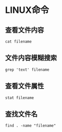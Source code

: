 # LINUX命令

## 查看文件内容

    cat filename

## 文件内容模糊搜索

    grep 'text' filename

## 查看文件属性

    stat filename

## 查找文件名

    find . -name "filename"
